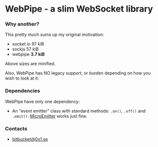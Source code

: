 # WebPipe - a slim WebSocket library #

### Why another? ###

This pretty much sums up my original motivation:

* socket.io 97 kiB
* sockjs 57 kiB
* webpipe **3.7 kiB**

Above sizes are minified.

Also, WebPipe has NO legacy support, or burden depending on how you wish to look at it.

### Dependencies ###

WebPipe have only one dependency: 

* An "event emitter" class with standard methods: `.on()`, `.off()` and `.emit()`.
  [MicroEmitter](http://notes.jetienne.com/2011/03/22/microeventjs.html) works just fine.


### Contacts ###

* bitbucket@0x1.se